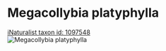 
Megacollybia platyphylla
========================
  
[iNaturalist taxon id: 1097548](https://www.inaturalist.org/taxa/1097548)  
![Megacollybia platyphylla](https://inaturalist-open-data.s3.amazonaws.com/photos/49986036/medium.jpeg)